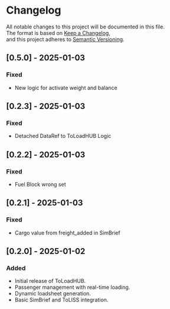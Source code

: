 # Changelog  

All notable changes to this project will be documented in this file.  
The format is based on [Keep a Changelog](https://keepachangelog.com/),  
and this project adheres to [Semantic Versioning](https://semver.org/).

## [0.5.0] - 2025-01-03
### Fixed
- New logic for activate weight and balance

## [0.2.3] - 2025-01-03
### Fixed
- Detached DataRef to ToLoadHUB Logic

## [0.2.2] - 2025-01-03
### Fixed
- Fuel Block wrong set

## [0.2.1] - 2025-01-03
### Fixed
- Cargo value from freight_added in SimBrief

## [0.2.0] - 2025-01-02
### Added
- Initial release of ToLoadHUB.  
- Passenger management with real-time loading.  
- Dynamic loadsheet generation.  
- Basic SimBrief and ToLISS integration.  
